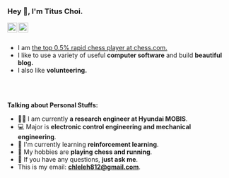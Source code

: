 ### Hey 👋, I'm Titus Choi.

<a href="https://github.com/TitusChoi/">
  <img align="left" alt="Github" width="22px" src="https://cdn.jsdelivr.net/npm/simple-icons@v3/icons/github.svg" />
</a>
<a href="https://www.linkedin.com/in/dido-c-2749a61aa/">
  <img align="left" alt="Linkedin" width="22px" src="https://cdn.jsdelivr.net/npm/simple-icons@3.12.2/icons/linkedin.svg" />
</a>

<br />
<br />

- I am [the top 0.5% rapid chess player at chess.com.](https://www.chess.com/stats/live/rapid/titus_choi)
- I like to use a variety of useful **computer software** and build  **beautiful blog.**
- I also like **volunteering.** 

<br />
<br />

**Talking about Personal Stuffs:**

- 👨‍🏛 I am currently **a research engineer at Hyundai MOBIS**.
- 💻 Major is **electronic control engineering and mechanical engineering**.
- 🌱 I'm currently learning **reinforcement learning**. 
- 🤔 My hobbies are **playing chess and running**.
- 💬 If you have any questions, **just ask me**.
- This is my email: **chleleh812@gmail.com**.
